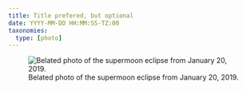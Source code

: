 ```yaml
---
title: Title prefered, but optional
date: YYYY-MM-DD HH:MM:SS-TZ:00
taxonomies:
  type: [photo]
---
```

<figure>
  <img src="/media/images/photos/2019/02/supermoon-eclipse.jpg" title="Belated photo of the supermoon eclipse from January 20, 2019."/>
  <figcaption>Belated photo of the supermoon eclipse from January 20, 2019.</figcaption>
</figure>
